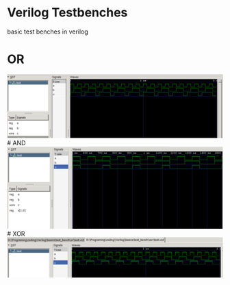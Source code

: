 # Verilog Testbenches 
basic test benches in verilog 

# OR
<img src="https://raw.githubusercontent.com/8G6/test_bench/main/or/or.png">
# AND
<img src="https://raw.githubusercontent.com/8G6/test_bench/main/and/wave.png">
# XOR
<img src="https://raw.githubusercontent.com/8G6/test_bench/main/xor/xor.png">
